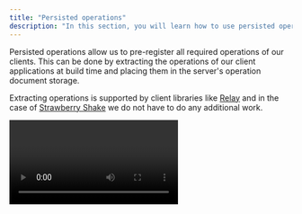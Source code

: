 ```yaml
---
title: "Persisted operations"
description: "In this section, you will learn how to use persisted operations in GraphQL with Hot Chocolate."
---
```


Persisted operations allow us to pre-register all required operations of our clients. This can be done by extracting the operations of our client applications at build time and placing them in the server's operation document storage.

Extracting operations is supported by client libraries like [Relay](https://relay.dev/docs/guides/persisted-queries/) and in the case of [Strawberry Shake](/products/strawberryshake) we do not have to do any additional work.

<Video videoId="ZZ5PF3_P_r4" />

# How it works

- All operations that our client(s) will execute are extracted during their build process. Individual operation documents are hashed to generate a unique identifier for each operation.
- Before our server is deployed, the extracted operation documents are placed in the server's operation document storage.
- After the server has been deployed, clients can execute persisted operations, by specifying the operation ID (hash) in their requests.
- If Hot Chocolate can find an operation that matches the specified hash in the operation document storage it will execute it and return the result to the client.

> Note: There are also [automatic persisted operations](/docs/hotchocolate/v15/performance/automatic-persisted-operations), which allow clients to persist operation documents at runtime. They might be a better fit, if our API is used by many clients with different requirements.

# Benefits

There are two main benefits to using persisted operations:

**Performance**

- Only a hash and optionally variables need to be sent to the server, reducing network traffic.
- Operations no longer need to be embedded into the client code, reducing the bundle size in the case of websites.
- Hot Chocolate can optimize the execution of persisted operations, as they will always be the same.

**Security**

The server can be tweaked to [only execute persisted operations](#blocking-regular-operations) and refuse any other operation provided by a client. This gets rid of a whole suite of potential attack vectors, since malicious actors can no longer craft and execute harmful operations against your GraphQL server.

# Usage

First we have to instruct our server to handle persisted operations. We can do so by calling `UsePersistedOperationPipeline()` on the `IRequestExecutorBuilder`.

```csharp
public void ConfigureServices(IServiceCollection services)
{
    services
        .AddGraphQLServer()
        .AddQueryType<Query>()
        .UsePersistedOperationPipeline();
}
```

# Production Ready Persisted Operations

In transitioning your persisted operation setup to production, simply setting up a persisted operation file isn't sufficient for a robust production environment. A key aspect of managing persisted operations at scale involves version management and ensuring compatibility with your GraphQL schema. The client registry is your go-to resource for this purpose.

The client registry simplifies the management of your GraphQL clients. It allows for the storage and retrieval of persisted operation documents through their hashes but also ensures that these operations are validated against the current schema on publish, preventing runtime errors due to schema-operation mismatches. Additionally, it supports versioning of your clients, allowing seamless updates and maintenance without disrupting existing operations.

Check out the [client registry documentation](/docs/nitro/apis/client-registry) for
more information.

# Other Storage mechanisms

Hot Chocolate supports two operation document storages for regular persisted operations.

## Filesystem

To load persisted operation documents from the filesystem, we have to add the following package.

<PackageInstallation packageName="HotChocolate.PersistedOperations.FileSystem" />

After this we need to specify where the persisted operation documents are located. The argument of `AddFileSystemOperationDocumentStorage()` specifies the directory in which the operation documents are stored.

```csharp
public void ConfigureServices(IServiceCollection services)
{
    services
        .AddGraphQLServer()
        .AddQueryType<Query>()
        .UsePersistedOperationPipeline()
        .AddFileSystemOperationDocumentStorage("./persisted_operations");
}
```

When presented with an operation document hash, Hot Chocolate will now check the specified folder for a file in the following format: `{Hash}.graphql`.

Example: `0c95d31ca29272475bf837f944f4e513.graphql`

This file is expected to contain the operation document that the hash was generated from.

> Warning: Do not forget to ensure that the server has access to the directory.

### Redis

To load persisted operation documents from Redis, we have to add the following package.

<PackageInstallation packageName="HotChocolate.PersistedOperations.Redis" />

After this we need to specify where the persisted operation documents are located. Using `AddRedisOperationDocumentStorage()` we can point to a specific Redis database in which the operation documents are stored.

```csharp
public void ConfigureServices(IServiceCollection services)
{
    services
        .AddGraphQLServer()
        .AddQueryType<Query>()
        .UsePersistedOperationPipeline()
        .AddRedisOperationDocumentStorage(services =>
            ConnectionMultiplexer.Connect("host:port").GetDatabase());
}
```

Keys in the specified Redis database are expected to be operation IDs (hashes) and contain the actual operation document as the value.

## Hashing algorithms

Per default Hot Chocolate uses the MD5 hashing algorithm, but we can override this default by specifying a `DocumentHashProvider`.

```csharp
public void ConfigureServices(IServiceCollection services)
{
    services
        // choose one of the following providers
        .AddMD5DocumentHashProvider()
        .AddSha256DocumentHashProvider()
        .AddSha1DocumentHashProvider()

        // GraphQL server configuration
        .AddGraphQLServer()
        .AddQueryType<Query>()
        .UsePersistedOperationPipeline()
        .AddFileSystemOperationDocumentStorage("./persisted_operations");
}
```

We can also configure how these hashes are encoded, by specifying a `HashFormat` as argument:

```csharp
AddSha256DocumentHashProvider(HashFormat.Hex)
AddSha256DocumentHashProvider(HashFormat.Base64)
```

> Note: [Relay](https://relay.dev) uses the MD5 hashing algorithm - no additional Hot Chocolate configuration is required.

## Blocking regular operations

If you want to disallow any dynamic operations, you can enable `OnlyAllowPersistedDocuments`:

```csharp
builder.Services
    .AddGraphQLServer()
    // Omitted for brevity
    .ModifyRequestOptions(
        options => options
            .PersistedOperations
            .OnlyAllowPersistedDocuments = true);
```

This will block any dynamic operations that do not contain the `id` of a persisted operation.

You might still want to allow the execution of dynamic operations in certain circumstances. You can override the `OnlyAllowPersistedDocuments` rule on a per-request basis, using the `AllowNonPersistedOperation` method on the `OperationRequestBuilder`. Simply implement a custom [IHttpRequestInterceptor](/docs/hotchocolate/v15/server/interceptors#ihttprequestinterceptor) and call `AllowNonPersistedOperation` if a certain condition is met:

```csharp
builder.Services
    .AddGraphQLServer()
    // Omitted for brevity
    .AddHttpRequestInterceptor<CustomHttpRequestInterceptor>()
    .ModifyRequestOptions(
        options => options
            .PersistedOperations
            .OnlyAllowPersistedDocuments = true);

public class CustomHttpRequestInterceptor
    : DefaultHttpRequestInterceptor
{
    public override ValueTask OnCreateAsync(
        HttpContext context,
        IRequestExecutor requestExecutor,
        OperationRequestBuilder requestBuilder,
        CancellationToken cancellationToken)
    {
        if (context.Request.Headers.ContainsKey("X-Developer"))
        {
            requestBuilder.AllowNonPersistedOperation();
        }

        return base.OnCreateAsync(
            context,
            requestExecutor,
            requestBuilder,
            cancellationToken);
    }
}
```

In the above example we would allow requests containing the `X-Developer` header to execute dynamic operations. This isn't particularly secure, but in your production application you could replace this check with an authorization policy, an API key or whatever fits your requirement.

# Client expectations

A client is expected to send an `id` field containing the operation document hash instead of a `query` field.

**HTTP POST**

```json
{
  "id": "0c95d31ca29272475bf837f944f4e513",
  "variables": {
    // ...
  }
}
```

> Note: [Relay's persisted queries documentation](https://relay.dev/docs/guides/persisted-queries/#network-layer-changes) uses `doc_id` instead of `id`, be sure to change it to `id`.
